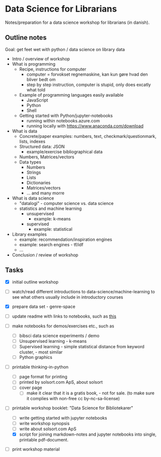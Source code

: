 # Data Science for Librarians

Notes/preparation for a data science workshop for librarians (in danish).

## Outline notes

Goal: get feet wet with python / data science on library data

- Intro / overview of workshop
- What is programming
    - Recipe, instructions for computer
        - computer = forvokset regnemaskine, kan kun gøre hvad den bliver bedt om
        - step by step instruction, computer is stupid, only does excatly what told
    - Example of programming languages easily available
        - JavaScript
        - Python
        - Shell
    - Getting started with Python/jupyter-notebooks
        - running within notebooks.azure.com
        - running locally with https://www.anaconda.com/download
- What is data
    - Concrete/paper examples: numbers, text, checkmark/questionmark, lists, indexes
    - Structured data: JSON
        - example/exercise bibliographical data
    - Numbers, Matrices/vectors
    - Data types
        - Numbers
        - Strings
        - Lists
        - Dictionaries
        - Matrices/vectors
        - ... and many morre
- What is data science
    - "datalogi" - computer science vs. data science
    - statistics and machine learning
        - unsupervised
            - example: k-means
        - supervised
            - example: statistical
- Library examples
    - example: recommendation/inspiration engines
    - example: search engines - tf/idf
    - ...
- Conclusion / review of workshop

## Tasks

- [x] initial outline workshop
- [ ] watch/read different introductions to data-science/machine-learning to see what others usually include in introductory courses
- [x] prepare data set - genre-space
- [ ] update readme with links to notebooks, such as [this](./notebooks/recommender.ipynb)
- [ ] make notebooks for demos/exercises etc., such as
    - [ ] bibsci data science experiments / demo
    - [ ] Unsupervised learning - k-means
    - [ ] Supervised learning - simple statistical distance from keyword cluster, - most similar 
    - [ ] Python graphics 
- [ ] printable thinking-in-python
    - [ ] page format for printing
    - [ ] printed by solsort.com ApS, about solsort
    - [ ] cover page
        - [ ] make it clear that it is a gratis book, - not for sale. (to make sure it complies with non-free cc by-nc-sa-license)
- [ ] printable workshop booklet: "Data Science for Bibliotekarer"
    - [ ] write getting started with jupyter notebooks
    - [ ] write workshop synopsis
    - [ ] write about solsort.com ApS
    - [x] script for joining markdown-notes and jupyter notebooks into single, printable pdf-document.
- [ ] print workshop material


